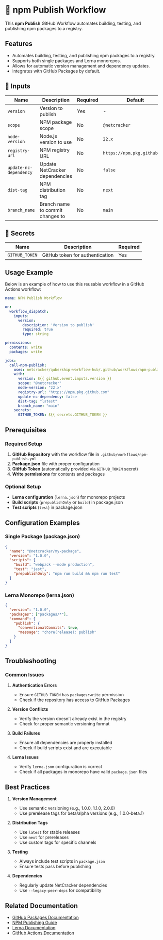 # 🚀 npm Publish Workflow

This **npm Publish** GitHub Workflow automates building, testing, and publishing npm packages to a registry.

## Features

- Automates building, testing, and publishing npm packages to a registry.
- Supports both single packages and Lerna monorepos.
- Allows for automatic version management and dependency updates.
- Integrates with GitHub Packages by default.

## 📌 Inputs

| Name                  | Description                              | Required | Default                  |
| --------------------- | ---------------------------------------- | -------- | ------------------------ |
| `version`             | Version to publish                       | Yes      | -                        |
| `scope`               | NPM package scope                        | No       | `@netcracker`            |
| `node-version`        | Node.js version to use                   | No       | `22.x`                   |
| `registry-url`        | NPM registry URL                         | No       | `https://npm.pkg.github.com` |
| `update-nc-dependency`| Update NetCracker dependencies           | No       | `false`                  |
| `dist-tag`            | NPM distribution tag                     | No       | `next`                   |
| `branch_name`         | Branch name to commit changes to         | No       | `main`                   |

## 📌 Secrets

| Name             | Description                              | Required |
| ---------------- | ---------------------------------------- | -------- |
| `GITHUB_TOKEN`   | GitHub token for authentication          | Yes      |

## Usage Example

Below is an example of how to use this reusable workflow in a GitHub Actions workflow:

```yaml
name: NPM Publish Workflow

on:
  workflow_dispatch:
    inputs:
      version:
        description: 'Version to publish'
        required: true
        type: string

permissions:
  contents: write
  packages: write

jobs:
  call-npm-publish:
    uses: netcracker/qubership-workflow-hub/.github/workflows/npm-publish.yml@main
    with:
      version: ${{ github.event.inputs.version }}
      scope: "@netcracker"
      node-version: "22.x"
      registry-url: "https://npm.pkg.github.com"
      update-nc-dependency: false
      dist-tag: "latest"
      branch_name: "main"
    secrets:
      GITHUB_TOKEN: ${{ secrets.GITHUB_TOKEN }}
```

## Prerequisites

### Required Setup

1. **GitHub Repository** with the workflow file in `.github/workflows/npm-publish.yml`
2. **Package.json** file with proper configuration
3. **GitHub Token** (automatically provided via `GITHUB_TOKEN` secret)
4. **Write permissions** for contents and packages

### Optional Setup

- **Lerna configuration** (`lerna.json`) for monorepo projects
- **Build scripts** (`prepublishOnly` or `build`) in package.json
- **Test scripts** (`test`) in package.json

## Configuration Examples

### Single Package (package.json)

```json
{
  "name": "@netcracker/my-package",
  "version": "1.0.0",
  "scripts": {
    "build": "webpack --mode production",
    "test": "jest",
    "prepublishOnly": "npm run build && npm run test"
  }
}
```

### Lerna Monorepo (lerna.json)

```json
{
  "version": "1.0.0",
  "packages": ["packages/*"],
  "command": {
    "publish": {
      "conventionalCommits": true,
      "message": "chore(release): publish"
    }
  }
}
```

## Troubleshooting

### Common Issues

1. **Authentication Errors**
   - Ensure `GITHUB_TOKEN` has `packages:write` permission
   - Check if the repository has access to GitHub Packages

2. **Version Conflicts**
   - Verify the version doesn't already exist in the registry
   - Check for proper semantic versioning format

3. **Build Failures**
   - Ensure all dependencies are properly installed
   - Check if build scripts exist and are executable

4. **Lerna Issues**
   - Verify `lerna.json` configuration is correct
   - Check if all packages in monorepo have valid `package.json` files

## Best Practices

1. **Version Management**
   - Use semantic versioning (e.g., 1.0.0, 1.1.0, 2.0.0)
   - Use prerelease tags for beta/alpha versions (e.g., 1.0.0-beta.1)

2. **Distribution Tags**
   - Use `latest` for stable releases
   - Use `next` for prereleases
   - Use custom tags for specific channels

3. **Testing**
   - Always include test scripts in `package.json`
   - Ensure tests pass before publishing

4. **Dependencies**
   - Regularly update NetCracker dependencies
   - Use `--legacy-peer-deps` for compatibility

## Related Documentation

- [GitHub Packages Documentation](https://docs.github.com/en/packages)
- [NPM Publishing Guide](https://docs.npmjs.com/packages-and-modules/contributing-packages-to-the-registry)
- [Lerna Documentation](https://lerna.js.org/)
- [GitHub Actions Documentation](https://docs.github.com/en/actions) 